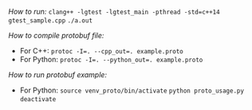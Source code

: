 *How to run:*
`clang++ -lgtest -lgtest_main -pthread -std=c++14 gtest_sample.cpp`
`./a.out`

*How to compile protobuf file:*
- For C++:
`protoc -I=. --cpp_out=. example.proto`
- For Python:
`protoc -I=. --python_out=. example.proto`

*How to run protobuf example:*
- For Python:
`source venv_proto/bin/activate`
`python proto_usage.py`
`deactivate`

